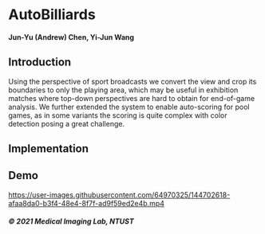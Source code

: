 # AutoBilliards
 #### Jun-Yu (Andrew) Chen, Yi-Jun Wang

## Introduction
Using the perspective of sport broadcasts we convert the view and crop its boundaries to only the playing area, which may be useful in exhibition matches where top-down perspectives are hard to obtain for end-of-game analysis. We further extended the system to enable auto-scoring for pool games, as in some variants the scoring is quite complex with color detection posing a great challenge. 



## Implementation


## Demo
https://user-images.githubusercontent.com/64970325/144702618-afaa8da0-b3f4-48e4-8f7f-ad9f59ed2e4b.mp4





##### © 2021 Medical Imaging Lab, NTUST


